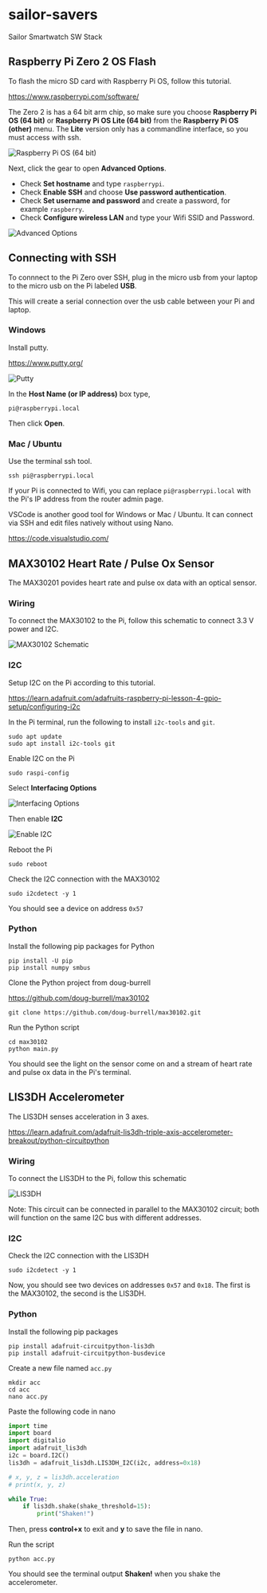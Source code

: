 # sailor-savers
Sailor Smartwatch SW Stack

## Raspberry Pi Zero 2 OS Flash

To flash the micro SD card with Raspberry Pi OS, follow this tutorial.

https://www.raspberrypi.com/software/

The Zero 2 is has a 64 bit arm chip, so make sure you choose **Raspberry Pi OS (64 bit)** or **Raspberry Pi OS Lite (64 bit)** from the **Raspberry Pi OS (other)** menu. The **Lite** version only has a commandline interface, so you must access with ssh.

![Raspberry Pi OS (64 bit)](img/Screen%20Shot%202022-04-10%20at%201.56.38%20PM.png "64 bit")

Next, click the gear to open **Advanced Options**.
- Check **Set hostname** and type `raspberrypi`.
- Check **Enable SSH** and choose **Use password authentication**. 
- Check **Set username and password** and create a password, for example `raspberry`.
- Check **Configure wireless LAN** and type your Wifi SSID and Password.

![Advanced Options](img/Screen%20Shot%202022-04-10%20at%202.02.51%20PM.png "Click the gear")

## Connecting with SSH

To connnect to the Pi Zero over SSH, plug in the micro usb from your laptop to the micro usb on the Pi labeled **USB**.

This will create a serial connection over the usb cable between your Pi and laptop.

### Windows
Install putty.

https://www.putty.org/ 

![Putty](img/Putty.png)

In the **Host Name (or IP address)** box type,

```
pi@raspberrypi.local
```

Then click **Open**.

### Mac / Ubuntu

Use the terminal ssh tool.

``` shell
ssh pi@raspberrypi.local

```

If your Pi is connected to Wifi, you can replace `pi@raspberrypi.local` with the Pi's IP address from the router admin page.

VSCode is another good tool for Windows or Mac / Ubuntu. It can connect via SSH and edit files natively without using Nano.

https://code.visualstudio.com/ 

## MAX30102 Heart Rate / Pulse Ox Sensor

The MAX30201 povides heart rate and pulse ox data with an optical sensor.

### Wiring

To connect the MAX30102 to the Pi, follow this schematic to connect 3.3 V power and I2C.

![MAX30102 Schematic](img/circuit.png)

### I2C

Setup I2C on the Pi according to this tutorial.

https://learn.adafruit.com/adafruits-raspberry-pi-lesson-4-gpio-setup/configuring-i2c 

In the Pi terminal, run the following to install `i2c-tools` and `git`.

``` shell
sudo apt update
sudo apt install i2c-tools git
```

Enable I2C on the Pi

``` shell
sudo raspi-config
```

Select **Interfacing Options**

![Interfacing Options](img/learn_raspberry_pi_interfacing.png)

Then enable **I2C**

![Enable I2C](img/learn_raspberry_pi_i2c.png)

Reboot the Pi

``` shell
sudo reboot
```

Check the I2C connection with the MAX30102

``` shell
sudo i2cdetect -y 1
```

You should see a device on address `0x57`

### Python

Install the following pip packages for Python

``` shell
pip install -U pip
pip install numpy smbus
```

Clone the Python project from doug-burrell

https://github.com/doug-burrell/max30102

``` shell
git clone https://github.com/doug-burrell/max30102.git
```

Run the Python script

``` shell
cd max30102
python main.py
```

You should see the light on the sensor come on and a stream of heart rate and pulse ox data in the Pi's terminal.

## LIS3DH Accelerometer

The LIS3DH senses acceleration in 3 axes.

https://learn.adafruit.com/adafruit-lis3dh-triple-axis-accelerometer-breakout/python-circuitpython

### Wiring

To connect the LIS3DH to the Pi, follow this schematic

![LIS3DH](img/circuit%20copy.png)

Note: This circuit can be connected in parallel to the MAX30102 circuit; both will function on the same I2C bus with different addresses. 

### I2C

Check the I2C connection with the LIS3DH

``` shell
sudo i2cdetect -y 1
```

Now, you should see two devices on addresses `0x57` and `0x18`. The first is the MAX30102, the second is the LIS3DH. 

### Python

Install the following pip packages

``` shell
pip install adafruit-circuitpython-lis3dh
pip install adafruit-circuitpython-busdevice
```

Create a new file named `acc.py`

``` shell
mkdir acc
cd acc
nano acc.py
```

Paste the following code in nano

``` python
import time
import board
import digitalio
import adafruit_lis3dh
i2c = board.I2C()
lis3dh = adafruit_lis3dh.LIS3DH_I2C(i2c, address=0x18)

# x, y, z = lis3dh.acceleration
# print(x, y, z)

while True:
    if lis3dh.shake(shake_threshold=15):
        print("Shaken!")
```

Then, press **control+x** to exit and **y** to save the file in nano.

Run the script

``` shell
python acc.py
```

You should see the terminal output **Shaken!** when you shake the accelerometer.

